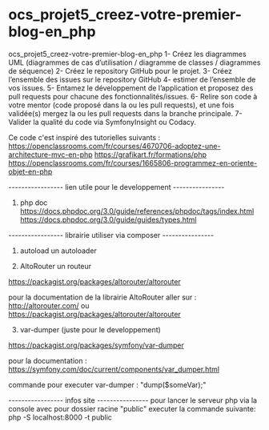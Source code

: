 # ocs_projet5_creez-votre-premier-blog-en_php
ocs_projet5_creez-votre-premier-blog-en_php
1- Créez les diagrammes UML (diagrammes de cas d’utilisation / diagramme de classes /  diagrammes de séquence)
2- Créez le repository GitHub pour le projet.
3- Créez l’ensemble des issues sur le repository GitHub
4- estimer de l’ensemble de vos issues.
5- Entamez le développement de l’application et proposez des pull requests pour chacune des fonctionnalités/issues.
6- Relire son code à votre mentor (code proposé dans la ou les pull requests), et une fois validée(s) mergez la ou les pull requests dans la branche principale.
7- Valider la qualité du code via SymfonyInsight ou Codacy.


Ce code c'est inspiré des tutorielles suivants :
https://openclassrooms.com/fr/courses/4670706-adoptez-une-architecture-mvc-en-php
https://grafikart.fr/formations/php
https://openclassrooms.com/fr/courses/1665806-programmez-en-oriente-objet-en-php

----------------- lien utile pour le developpement ----------------
1) php doc 
https://docs.phpdoc.org/3.0/guide/references/phpdoc/tags/index.html
https://docs.phpdoc.org/3.0/guide/guides/types.html


----------------- librairie utiliser via composer ----------------
1) autoload
un autoloader

2) AltoRouter
un routeur

https://packagist.org/packages/altorouter/altorouter

pour la documentation de la librairie AltoRouter aller sur : http://altorouter.com/ ou https://packagist.org/packages/altorouter/altorouter

3) var-dumper (juste pour le developpement)

https://packagist.org/packages/symfony/var-dumper

pour la documentation : https://symfony.com/doc/current/components/var_dumper.html

commande pour executer var-dumper : "dump($someVar);"

----------------- infos site ----------------
pour lancer le serveur php via la console avec pour dossier racine "public" executer la commande suivante:
    php -S localhost:8000 -t public

